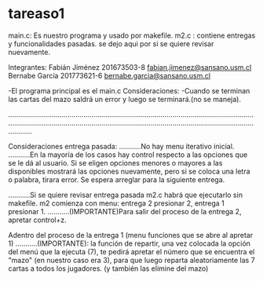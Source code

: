 # tareaso1

main.c:  Es nuestro programa y usado por makefile.
m2.c : contiene entregas y funcionalidades pasadas. se dejo aqui por si se quiere
revisar nuevamente. 

Integrantes:
Fabián Jiménez  201673503-8	fabian.jimenez@sansano.usm.cl
Bernabe García	201773621-6	bernabe.garcia@sansano.usm.cl



-El programa principal es el main.c
Consideraciones:
-Cuando se terminan las cartas del mazo saldrá un error y luego se terminará.(no se maneja).






....................................................................................................................................................................................................................................................................

Consideraciones entrega pasada:
...........No hay menu iterativo inicial.
...........En la mayoría de los casos hay control respecto a las opciones que se le dá al usuario. Si se eligen opciones menores o mayores a las disponibles mostrará las opciones nuevamente, pero si se coloca una letra o palabra, tirara error. Se espera arreglar para la siguiente entrega.

...........Si se quiere revisar entrega pasada m2.c habrá que ejecutarlo sin makefile.
m2 comienza con menu: entrega 2 presionar 2, entrega 1 presionar 1.
...........(IMPORTANTE)Para salir del proceso de la entrega 2, apretar control+z.

Adentro del proceso de la entrega 1 (menu funciones que se abre al apretar 1)
...........(IMPORTANTE): la función de repartir, una vez colocada la opción del menú que la ejecuta (7), te pedirá apretar el número que se encuentra el "mazo" (en nuestro caso era 3), para que luego reparta aleatoriamente las 7 cartas a todos los jugadores. (y también las elimine del mazo)


